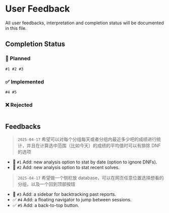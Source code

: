 # User Feedback

All user feedbacks, interpretation and completion status will be documented in this file.

## Completion Status

### 📝 Planned

```
#1 #2 #3
```

### ✅ Implemented

```
#4 #5
```

### ❌ Rejected

```

```

## Feedbacks

> `2025-04-17` 希望可以对每个分组每天或者分组内最近多少吧的成绩进行统计，并且在计算选中范围（比如今天）的成绩的平均值时可以有排除 DNF 的选项

- 📝 `#1` Add: new analysis option to stat by date (option to ignore DNFs).
- 📝 `#2` Add: new analysis option to stat recent solves.

> `2025-04-17` 希望做一个侧栏放 database，可以在网页任意位置选择想看的分组，以及一个回到顶部按钮

- 📝 `#3` Add: a sidebar for backtracking past reports.
- ✅ `#4` Add: a floating navigator to jump between sessions.
- ✅ `#5` Add: a back-to-top button.
